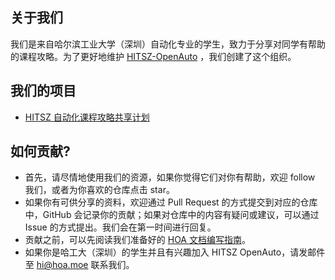 ## 关于我们

我们是来自哈尔滨工业大学（深圳）自动化专业的学生，致力于分享对同学有帮助的课程攻略。为了更好地维护 [HITSZ-OpenAuto](https://github.com/HITSZ-OpenAuto/HITSZ-OpenAuto) ，我们创建了这个组织。

## 我们的项目

- [HITSZ 自动化课程攻略共享计划](https://hoa.moe)

## 如何贡献?

- 首先，请尽情地使用我们的资源，如果你觉得它们对你有帮助，欢迎 follow 我们，或者为你喜欢的仓库点击 star。
- 如果你有可供分享的资料，欢迎通过 Pull Request 的方式提交到对应的仓库中，GitHub 会记录你的贡献；如果对仓库中的内容有疑问或建议，可以通过 Issue 的方式提出。我们会在第一时间进行回复。
- 贡献之前，可以先阅读我们准备好的 [HOA 文档编写指南](https://hoa.moe/blog/writting-rules/)。
- 如果你是哈工大（深圳）的学生并且有兴趣加入 HITSZ OpenAuto，请发邮件至 [hi@hoa.moe](mailto:hi@hoa.moe) 联系我们。
